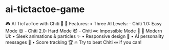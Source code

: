 # ai-tictactoe-game
🎮 AI TicTacToe with Chiti 🤖  🎯 Features: • Three AI Levels:   - Chiti 1.0: Easy Mode 😊   - Chiti 2.0: Hard Mode 😈   - Chiti ∞: Impossible Mode 👿  🎨 Modern UI: • Sleek animations &amp; particles ✨ • Responsive design 📱 • AI personality messages 💭 • Score tracking 🏆  🔥 Try to beat Chiti ∞ if you can! 
